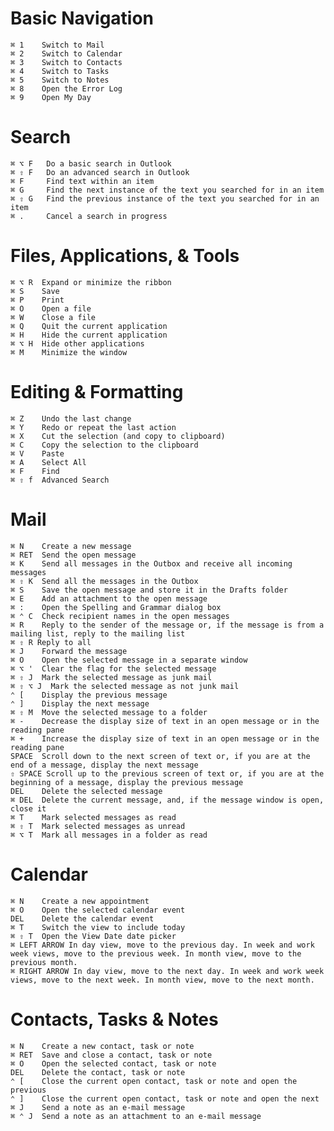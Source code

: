 Basic Navigation
================

    ⌘ 1    Switch to Mail
    ⌘ 2    Switch to Calendar
    ⌘ 3    Switch to Contacts
    ⌘ 4    Switch to Tasks
    ⌘ 5    Switch to Notes
    ⌘ 8    Open the Error Log
    ⌘ 9    Open My Day

Search
======

    ⌘ ⌥ F   Do a basic search in Outlook
    ⌘ ⇧ F   Do an advanced search in Outlook
    ⌘ F     Find text within an item
    ⌘ G     Find the next instance of the text you searched for in an item
    ⌘ ⇧ G   Find the previous instance of the text you searched for in an item
    ⌘ .     Cancel a search in progress

Files, Applications, & Tools
============================

    ⌘ ⌥ R  Expand or minimize the ribbon
    ⌘ S    Save
    ⌘ P    Print
    ⌘ O    Open a file
    ⌘ W    Close a file
    ⌘ Q    Quit the current application
    ⌘ H    Hide the current application
    ⌘ ⌥ H  Hide other applications
    ⌘ M    Minimize the window

Editing & Formatting
====================
    ⌘ Z    Undo the last change
    ⌘ Y    Redo or repeat the last action
    ⌘ X    Cut the selection (and copy to clipboard)
    ⌘ C    Copy the selection to the clipboard
    ⌘ V    Paste
    ⌘ A    Select All
    ⌘ F    Find
    ⌘ ⇧ f  Advanced Search

Mail
====

    ⌘ N    Create a new message
    ⌘ RET  Send the open message
    ⌘ K    Send all messages in the Outbox and receive all incoming messages
    ⌘ ⇧ K  Send all the messages in the Outbox
    ⌘ S    Save the open message and store it in the Drafts folder
    ⌘ E    Add an attachment to the open message
    ⌘ :    Open the Spelling and Grammar dialog box
    ⌘ ⌃ C  Check recipient names in the open messages
    ⌘ R    Reply to the sender of the message or, if the message is from a mailing list, reply to the mailing list
    ⌘ ⇧ R Reply to all
    ⌘ J    Forward the message
    ⌘ O    Open the selected message in a separate window
    ⌘ ⌥ '  Clear the flag for the selected message
    ⌘ ⇧ J  Mark the selected message as junk mail
    ⌘ ⇧ ⌥ J  Mark the selected message as not junk mail
    ⌃ [    Display the previous message
    ⌃ ]    Display the next message
    ⌘ ⇧ M  Move the selected message to a folder
    ⌘ -    Decrease the display size of text in an open message or in the reading pane
    ⌘ +    Increase the display size of text in an open message or in the reading pane
    SPACE  Scroll down to the next screen of text or, if you are at the end of a message, display the next message
    ⇧ SPACE Scroll up to the previous screen of text or, if you are at the beginning of a message, display the previous message
    DEL    Delete the selected message
    ⌘ DEL  Delete the current message, and, if the message window is open, close it
    ⌘ T    Mark selected messages as read
    ⌘ ⇧ T  Mark selected messages as unread
    ⌘ ⌥ T  Mark all messages in a folder as read

Calendar
========

    ⌘ N    Create a new appointment
    ⌘ O    Open the selected calendar event
    DEL    Delete the calendar event
    ⌘ T    Switch the view to include today
    ⌘ ⇧ T  Open the View Date date picker
    ⌘ LEFT ARROW In day view, move to the previous day. In week and work week views, move to the previous week. In month view, move to the previous month.
    ⌘ RIGHT ARROW In day view, move to the next day. In week and work week views, move to the next week. In month view, move to the next month.

Contacts, Tasks & Notes
=======================

    ⌘ N    Create a new contact, task or note
    ⌘ RET  Save and close a contact, task or note
    ⌘ O    Open the selected contact, task or note
    DEL    Delete the contact, task or note
    ⌃ [    Close the current open contact, task or note and open the previous
    ⌃ ]    Close the current open contact, task or note and open the next
    ⌘ J    Send a note as an e-mail message
    ⌘ ⌃ J  Send a note as an attachment to an e-mail message


